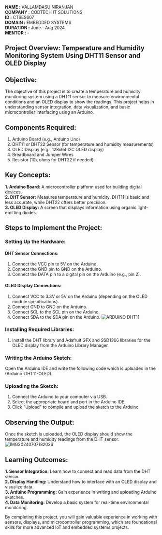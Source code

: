 **NAME     :** VALLAMDASU NIRANJAN  
**COMPANY  :** CODTECH IT SOLUTIONS  
**ID       :** CT6ES607  
**DOMAIN   :** EMBEDDED SYSTEMS  
**DURATION :** June - Aug 2024  
**MENTOR   :** -  

## Project Overview: Temperature and Humidity Monitoring System Using DHT11 Sensor and OLED Display

## Objective:
The objective of this project is to create a temperature and humidity monitoring system using a DHT11 sensor to measure environmental conditions and an OLED display to show the readings. This project helps in understanding sensor integration, data visualization, and basic microcontroller interfacing using an Arduino.

## Components Required:
1. Arduino Board (e.g., Arduino Uno)
2. DHT11 or DHT22 Sensor (for temperature and humidity measurements)
3. OLED Display (e.g., 128x64 I2C OLED display)
4. Breadboard and Jumper Wires
5. Resistor (10k ohms for DHT22 if needed)

## Key Concepts:
**1. Arduino Board:** A microcontroller platform used for building digital devices.  
**2. DHT Sensor:** Measures temperature and humidity. DHT11 is basic and less accurate, while DHT22 offers better precision.  
**3. OLED Display:** A screen that displays information using organic light-emitting diodes.

## Steps to Implement the Project:

### Setting Up the Hardware:

#### DHT Sensor Connections:
1. Connect the VCC pin to 5V on the Arduino.
2. Connect the GND pin to GND on the Arduino.
3. Connect the DATA pin to a digital pin on the Arduino (e.g., pin 2).

#### OLED Display Connections:
1. Connect VCC to 3.3V or 5V on the Arduino (depending on the OLED module specifications).
2. Connect GND to GND on the Arduino.
3. Connect SCL to the SCL pin on the Arduino.
4. Connect SDA to the SDA pin on the Arduino.
![ARDUINO DHT11](https://github.com/vallamdasuniranjan/CODETECH-TASK2/assets/174948070/f9487030-e01a-40d7-a391-42f4d934cca3)
### Installing Required Libraries:
1. Install the DHT library and Adafruit GFX and SSD1306 libraries for the OLED display from the Arduino Library Manager.

### Writing the Arduino Sketch:
Open the Arduino IDE and write the following code which is uploaded in the (Arduino-DHT11-OLED).

### Uploading the Sketch:
1. Connect the Arduino to your computer via USB.
2. Select the appropriate board and port in the Arduino IDE.
3. Click "Upload" to compile and upload the sketch to the Arduino.

## Observing the Output:
Once the sketch is uploaded, the OLED display should show the temperature and humidity readings from the DHT sensor.
![IMG20240707182026](https://github.com/vallamdasuniranjan/CODETECH-TASK2/assets/174948070/4f987171-1998-482c-a381-b8ae9649071a)

## Learning Outcomes:
**1. Sensor Integration:** Learn how to connect and read data from the DHT sensor.  
**2. Display Handling:** Understand how to interface with an OLED display and visualize data.  
**3. Arduino Programming:** Gain experience in writing and uploading Arduino sketches.  
**4. Data Monitoring:** Develop a basic system for real-time environmental monitoring.

By completing this project, you will gain valuable experience in working with sensors, displays, and microcontroller programming, which are foundational skills for more advanced IoT and embedded systems projects.

